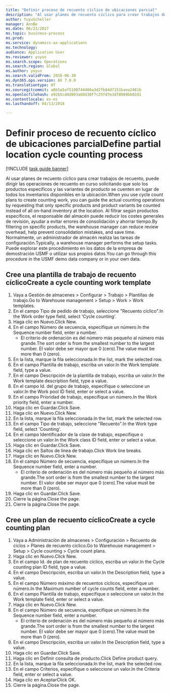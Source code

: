 ```yaml
--- 
title: "Definir proceso de recuento cíclico de ubicaciones parcial"
description: "Al usar planes de recuento cíclico para crear trabajos de recuento, puede dirigir las operaciones de recuento en curso solicitando que solo los productos específicos y las variantes de producto se cuenten en lugar de todos los inventarios disponibles en la ubicación."
author: YuyuScheller
manager: AnnBe
ms.date: 06/23/2017
ms.topic: business-process
ms.prod: 
ms.service: dynamics-ax-applications
ms.technology: 
audience: Application User
ms.reviewer: yuyus
ms.search.scope: Operations
ms.search.region: Global
ms.author: yuyus
ms.search.validFrom: 2016-06-30
ms.dyn365.ops.version: AX 7.0.0
ms.translationtype: HT
ms.sourcegitcommit: a8b5a5af5108744406a3d2fb84d7151baea2481b
ms.openlocfilehash: e92b5cd4d903a68d30f7c25fd7e3df8989bb82d1
ms.contentlocale: es-es
ms.lasthandoff: 04/13/2018

---
```

# <a name="define-partial-location-cycle-counting-process"></a><span data-ttu-id="c3b0b-103">Definir proceso de recuento cíclico de ubicaciones parcial</span><span class="sxs-lookup"><span data-stu-id="c3b0b-103">Define partial location cycle counting process</span></span> 

[!INCLUDE [task guide banner](../../includes/task-guide-banner.md)]

<span data-ttu-id="c3b0b-104">Al usar planes de recuento cíclico para crear trabajos de recuento, puede dirigir las operaciones de recuento en curso solicitando que solo los productos específicos y las variantes de producto se cuenten en lugar de todos los inventarios disponibles en la ubicación.</span><span class="sxs-lookup"><span data-stu-id="c3b0b-104">When you use cycle count plans to create counting work, you can guide the actual counting operations by requesting that only specific products and product variants be counted instead of all on-hand inventory at the location.</span></span> <span data-ttu-id="c3b0b-105">Al filtrar según productos específicos, el responsable del almacén puede reducir los costes generales de revisión, ayudar a evitar errores de consolidación y ahorrar tiempo.</span><span class="sxs-lookup"><span data-stu-id="c3b0b-105">By filtering on specific products, the warehouse manager can reduce review overhead, help prevent consolidation mistakes, and save time.</span></span> <span data-ttu-id="c3b0b-106">Normalmente, un administrador de almacén realiza las tareas de configuración.</span><span class="sxs-lookup"><span data-stu-id="c3b0b-106">Typically, a warehouse manager performs the setup tasks.</span></span> <span data-ttu-id="c3b0b-107">Puede explorar este procedimiento en los datos de la empresa de demostración USMF o utilizar sus propios datos.</span><span class="sxs-lookup"><span data-stu-id="c3b0b-107">You can go through this procedure in the USMF demo data company or in your own data.</span></span>


## <a name="create-a-cycle-counting-work-template"></a><span data-ttu-id="c3b0b-108">Cree una plantilla de trabajo de recuento cíclico</span><span class="sxs-lookup"><span data-stu-id="c3b0b-108">Create a cycle counting work template</span></span>
1. <span data-ttu-id="c3b0b-109">Vaya a Gestión de almacenes > Configurar > Trabajo > Plantillas de trabajo.</span><span class="sxs-lookup"><span data-stu-id="c3b0b-109">Go to Warehouse management > Setup > Work > Work templates.</span></span>
2. <span data-ttu-id="c3b0b-110">En el campo Tipo de pedido de trabajo, seleccione "Recuento cíclico".</span><span class="sxs-lookup"><span data-stu-id="c3b0b-110">In the Work order type field, select 'Cycle counting'.</span></span>
3. <span data-ttu-id="c3b0b-111">Haga clic en Nuevo.</span><span class="sxs-lookup"><span data-stu-id="c3b0b-111">Click New.</span></span>
4. <span data-ttu-id="c3b0b-112">En el campo Número de secuencia, especifique un número.</span><span class="sxs-lookup"><span data-stu-id="c3b0b-112">In the Sequence number field, enter a number.</span></span>
    * <span data-ttu-id="c3b0b-113">El criterio de ordenación es del número más pequeño al número más grande.</span><span class="sxs-lookup"><span data-stu-id="c3b0b-113">The sort order is from the smallest number to the largest number.</span></span> <span data-ttu-id="c3b0b-114">El valor debe ser mayor que 0 (cero).</span><span class="sxs-lookup"><span data-stu-id="c3b0b-114">The value must be more than 0 (zero).</span></span>  
5. <span data-ttu-id="c3b0b-115">En la lista, marque la fila seleccionada.</span><span class="sxs-lookup"><span data-stu-id="c3b0b-115">In the list, mark the selected row.</span></span>
6. <span data-ttu-id="c3b0b-116">En el campo Plantilla de trabajo, escriba un valor.</span><span class="sxs-lookup"><span data-stu-id="c3b0b-116">In the Work template field, type a value.</span></span>
7. <span data-ttu-id="c3b0b-117">En el campo Descripción de la plantilla de trabajo, escriba un valor.</span><span class="sxs-lookup"><span data-stu-id="c3b0b-117">In the Work template description field, type a value.</span></span>
8. <span data-ttu-id="c3b0b-118">En el campo Id. del grupo de trabajo, especifique o seleccione un valor.</span><span class="sxs-lookup"><span data-stu-id="c3b0b-118">In the Work pool ID field, enter or select a value.</span></span>
9. <span data-ttu-id="c3b0b-119">En el campo Prioridad de trabajo, especifique un número.</span><span class="sxs-lookup"><span data-stu-id="c3b0b-119">In the Work priority field, enter a number.</span></span>
10. <span data-ttu-id="c3b0b-120">Haga clic en Guardar.</span><span class="sxs-lookup"><span data-stu-id="c3b0b-120">Click Save.</span></span>
11. <span data-ttu-id="c3b0b-121">Haga clic en Nuevo.</span><span class="sxs-lookup"><span data-stu-id="c3b0b-121">Click New.</span></span>
12. <span data-ttu-id="c3b0b-122">En la lista, marque la fila seleccionada.</span><span class="sxs-lookup"><span data-stu-id="c3b0b-122">In the list, mark the selected row.</span></span>
13. <span data-ttu-id="c3b0b-123">En el campo Tipo de trabajo, seleccione "Recuento".</span><span class="sxs-lookup"><span data-stu-id="c3b0b-123">In the Work type field, select 'Counting'.</span></span>
14. <span data-ttu-id="c3b0b-124">En el campo Identificador de la clase de trabajo, especifique o seleccione un valor.</span><span class="sxs-lookup"><span data-stu-id="c3b0b-124">In the Work class ID field, enter or select a value.</span></span>
15. <span data-ttu-id="c3b0b-125">Haga clic en Guardar.</span><span class="sxs-lookup"><span data-stu-id="c3b0b-125">Click Save.</span></span>
16. <span data-ttu-id="c3b0b-126">Haga clic en Saltos de línea de trabajo.</span><span class="sxs-lookup"><span data-stu-id="c3b0b-126">Click Work line breaks.</span></span>
17. <span data-ttu-id="c3b0b-127">Haga clic en Nuevo.</span><span class="sxs-lookup"><span data-stu-id="c3b0b-127">Click New.</span></span>
18. <span data-ttu-id="c3b0b-128">En el campo Número de secuencia, especifique un número.</span><span class="sxs-lookup"><span data-stu-id="c3b0b-128">In the Sequence number field, enter a number.</span></span>
    * <span data-ttu-id="c3b0b-129">El criterio de ordenación es del número más pequeño al número más grande.</span><span class="sxs-lookup"><span data-stu-id="c3b0b-129">The sort order is from the smallest number to the largest number.</span></span> <span data-ttu-id="c3b0b-130">El valor debe ser mayor que 0 (cero).</span><span class="sxs-lookup"><span data-stu-id="c3b0b-130">The value must be more than 0 (zero).</span></span>  
19. <span data-ttu-id="c3b0b-131">Haga clic en Guardar.</span><span class="sxs-lookup"><span data-stu-id="c3b0b-131">Click Save.</span></span>
20. <span data-ttu-id="c3b0b-132">Cierre la página.</span><span class="sxs-lookup"><span data-stu-id="c3b0b-132">Close the page.</span></span>
21. <span data-ttu-id="c3b0b-133">Cierre la página.</span><span class="sxs-lookup"><span data-stu-id="c3b0b-133">Close the page.</span></span>

## <a name="create-a-cycle-counting-plan"></a><span data-ttu-id="c3b0b-134">Cree un plan de recuento cíclico</span><span class="sxs-lookup"><span data-stu-id="c3b0b-134">Create a cycle counting plan</span></span>
1. <span data-ttu-id="c3b0b-135">Vaya a Administración de almacenes > Configuración > Recuento de ciclos > Planes de recuento cíclico.</span><span class="sxs-lookup"><span data-stu-id="c3b0b-135">Go to Warehouse management > Setup > Cycle counting > Cycle count plans.</span></span>
2. <span data-ttu-id="c3b0b-136">Haga clic en Nuevo.</span><span class="sxs-lookup"><span data-stu-id="c3b0b-136">Click New.</span></span>
3. <span data-ttu-id="c3b0b-137">En el campo Id. de plan de recuento cíclico, escriba un valor.</span><span class="sxs-lookup"><span data-stu-id="c3b0b-137">In the Cycle counting plan ID field, type a value.</span></span>
4. <span data-ttu-id="c3b0b-138">En el campo Descripción, escriba un valor.</span><span class="sxs-lookup"><span data-stu-id="c3b0b-138">In the Description field, type a value.</span></span>
5. <span data-ttu-id="c3b0b-139">En el campo Número máximo de recuentos cíclicos, especifique un número.</span><span class="sxs-lookup"><span data-stu-id="c3b0b-139">In the Maximum number of cycle counts field, enter a number.</span></span>
6. <span data-ttu-id="c3b0b-140">En el campo Plantilla de trabajo, especifique o seleccione un valor.</span><span class="sxs-lookup"><span data-stu-id="c3b0b-140">In the Work template field, enter or select a value.</span></span>
7. <span data-ttu-id="c3b0b-141">Haga clic en Nuevo.</span><span class="sxs-lookup"><span data-stu-id="c3b0b-141">Click New.</span></span>
8. <span data-ttu-id="c3b0b-142">En el campo Número de secuencia, especifique un número.</span><span class="sxs-lookup"><span data-stu-id="c3b0b-142">In the Sequence number field, enter a number.</span></span>
    * <span data-ttu-id="c3b0b-143">El criterio de ordenación es del número más pequeño al número más grande.</span><span class="sxs-lookup"><span data-stu-id="c3b0b-143">The sort order is from the smallest number to the largest number.</span></span> <span data-ttu-id="c3b0b-144">El valor debe ser mayor que 0 (cero).</span><span class="sxs-lookup"><span data-stu-id="c3b0b-144">The value must be more than 0 (zero).</span></span>  
9. <span data-ttu-id="c3b0b-145">En el campo Descripción, escriba un valor.</span><span class="sxs-lookup"><span data-stu-id="c3b0b-145">In the Description field, type a value.</span></span>
10. <span data-ttu-id="c3b0b-146">Haga clic en Guardar.</span><span class="sxs-lookup"><span data-stu-id="c3b0b-146">Click Save.</span></span>
11. <span data-ttu-id="c3b0b-147">Haga clic en Definir consulta de producto.</span><span class="sxs-lookup"><span data-stu-id="c3b0b-147">Click Define product query.</span></span>
12. <span data-ttu-id="c3b0b-148">En la lista, marque la fila seleccionada.</span><span class="sxs-lookup"><span data-stu-id="c3b0b-148">In the list, mark the selected row.</span></span>
13. <span data-ttu-id="c3b0b-149">En el campo Criterios, especifique o seleccione un valor.</span><span class="sxs-lookup"><span data-stu-id="c3b0b-149">In the Criteria field, enter or select a value.</span></span>
14. <span data-ttu-id="c3b0b-150">Haga clic en Aceptar</span><span class="sxs-lookup"><span data-stu-id="c3b0b-150">Click OK.</span></span>
15. <span data-ttu-id="c3b0b-151">Cierre la página.</span><span class="sxs-lookup"><span data-stu-id="c3b0b-151">Close the page.</span></span>



